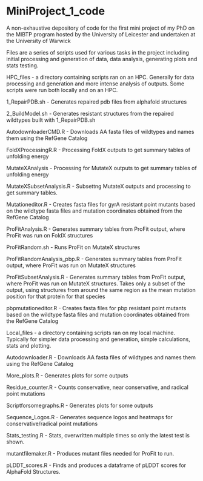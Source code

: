 # MiniProject_1_code
A non-exhaustive depository of code for the first mini project of my PhD on the MIBTP program hosted by the University of Leicester and undertaken at the University of Warwick

Files are a series of scripts used for various tasks in the project including initial processing and generation of data, data analysis, generating plots and stats testing.

HPC_files - a directory containing scripts ran on an HPC. Generally for data processing and generation and more intense analysis of outputs. Some scripts were run both locally and on an HPC.

  1_RepairPDB.sh - Generates repaired pdb files from alphafold structures
  
  2_BuildModel.sh - Generates resistant structures from the repaired wildtypes built with 1_RepairPDB.sh
  
  AutodownloaderCMD.R - Downloads AA fasta files of wildtypes and names them using the RefGene Catalog
  
  FoldXProcessingR.R - Processing FoldX outputs to get summary tables of unfolding energy
  
  MutateXAnalysis - Processing for MutateX outputs to get summary tables of unfolding energy
  
  MutateXSubsetAnalysis.R - Subsettng MutateX outputs and processing to get summary tables.
  
  Mutationeditor.R - Creates fasta files for gyrA resistant point mutants based on the wildtype fasta files and mutation coordinates obtained from the RefGene Catalog
  
  ProFitAnalysis.R - Generates summary tables from ProFit output, where ProFit was run on FoldX structures
  
  ProFitRandom.sh - Runs ProFit on MutateX structures
  
  ProFitRandomAnalysis_pbp.R - Generates summary tables from ProFit output, where ProFit was run on MutateX structures
  
  ProFitSubsetAnalysis.R - Generates summary tables from ProFit output, where ProFit was run on MutateX structures. Takes only a subset of the output, using structures from around the same region as the mean mutation position for that protein for that species 
  
  pbpmutationeditor.R - Creates fasta files for pbp resistant point mutants based on the wildtype fasta files and mutation coordinates obtained from the RefGene Catalog



Local_files - a directory containing scripts ran on my local machine. Typically for simpler data processing and generation, simple calculations, stats and plotting.

  Autodownloader.R - Downloads AA fasta files of wildtypes and names them using the RefGene Catalog
  
  More_plots.R - Generates plots for some outputs
  
  Residue_counter.R - Counts conservative, near conservative, and radical point mutations
  
  Scriptforsomegraphs.R - Generates plots for some outputs
  
  Sequence_Logos.R - Generates sequence logos and heatmaps for conservative/radical point mutations
  
  Stats_testing.R - Stats, overwritten multiple times so only the latest test is shown.
  
  mutantfilemaker.R - Produces mutant files needed for ProFit to run.
  
  pLDDT_scores.R - Finds and produces a dataframe of pLDDT scores for AlphaFold Structures.
